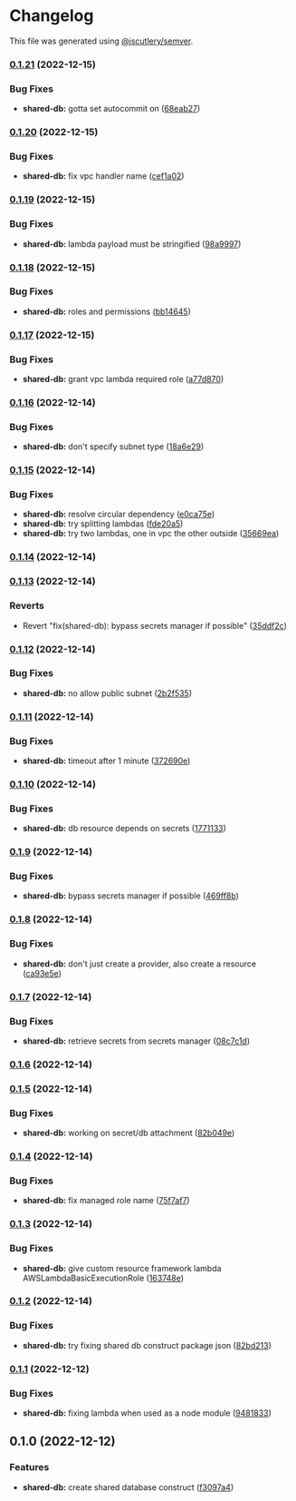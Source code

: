 # Changelog

This file was generated using [@jscutlery/semver](https://github.com/jscutlery/semver).

### [0.1.21](https://github.com/justicointeractive/ji-constructs/compare/cdk-shared-database-0.1.20...cdk-shared-database-0.1.21) (2022-12-15)


### Bug Fixes

* **shared-db:** gotta set autocommit on ([68eab27](https://github.com/justicointeractive/ji-constructs/commit/68eab27ed36c13d8e8dc84aa0933642d815a2eba))

### [0.1.20](https://github.com/justicointeractive/ji-constructs/compare/cdk-shared-database-0.1.19...cdk-shared-database-0.1.20) (2022-12-15)


### Bug Fixes

* **shared-db:** fix vpc handler name ([cef1a02](https://github.com/justicointeractive/ji-constructs/commit/cef1a020f076e8115644f4930c655db0669ac48f))

### [0.1.19](https://github.com/justicointeractive/ji-constructs/compare/cdk-shared-database-0.1.18...cdk-shared-database-0.1.19) (2022-12-15)


### Bug Fixes

* **shared-db:** lambda payload must be stringified ([98a9997](https://github.com/justicointeractive/ji-constructs/commit/98a999767dbb27b2cc24fc3325fd70449313427a))

### [0.1.18](https://github.com/justicointeractive/ji-constructs/compare/cdk-shared-database-0.1.17...cdk-shared-database-0.1.18) (2022-12-15)


### Bug Fixes

* **shared-db:** roles and permissions ([bb14645](https://github.com/justicointeractive/ji-constructs/commit/bb14645c5c495110a4b00ca8e50f656683b6fc6a))

### [0.1.17](https://github.com/justicointeractive/ji-constructs/compare/cdk-shared-database-0.1.16...cdk-shared-database-0.1.17) (2022-12-15)


### Bug Fixes

* **shared-db:** grant vpc lambda required role ([a77d870](https://github.com/justicointeractive/ji-constructs/commit/a77d870ddba2cdc99ff21e1de2dbdda018a24dc7))

### [0.1.16](https://github.com/justicointeractive/ji-constructs/compare/cdk-shared-database-0.1.15...cdk-shared-database-0.1.16) (2022-12-14)


### Bug Fixes

* **shared-db:** don't specify subnet type ([18a6e29](https://github.com/justicointeractive/ji-constructs/commit/18a6e297e358a323b1c24144d656e3d49e5f36f8))

### [0.1.15](https://github.com/justicointeractive/ji-constructs/compare/cdk-shared-database-0.1.14...cdk-shared-database-0.1.15) (2022-12-14)


### Bug Fixes

* **shared-db:** resolve circular dependency ([e0ca75e](https://github.com/justicointeractive/ji-constructs/commit/e0ca75e82ef62c2ec88f2d04e05fdbc0fa1ad6a5))
* **shared-db:** try splitting lambdas ([fde20a5](https://github.com/justicointeractive/ji-constructs/commit/fde20a5a7ca3c0d5d64a443da0fe8eebdcbe6c6a))
* **shared-db:** try two lambdas, one in vpc the other outside ([35669ea](https://github.com/justicointeractive/ji-constructs/commit/35669ea46660bf74282fb67e5cf8c3583eef9f94))

### [0.1.14](https://github.com/justicointeractive/ji-constructs/compare/cdk-shared-database-0.1.13...cdk-shared-database-0.1.14) (2022-12-14)

### [0.1.13](https://github.com/justicointeractive/ji-constructs/compare/cdk-shared-database-0.1.12...cdk-shared-database-0.1.13) (2022-12-14)


### Reverts

* Revert "fix(shared-db): bypass secrets manager if possible" ([35ddf2c](https://github.com/justicointeractive/ji-constructs/commit/35ddf2c046e7e8eb9be95ec9330e8ff1a8a01ed5))

### [0.1.12](https://github.com/justicointeractive/ji-constructs/compare/cdk-shared-database-0.1.11...cdk-shared-database-0.1.12) (2022-12-14)


### Bug Fixes

* **shared-db:** no allow public subnet ([2b2f535](https://github.com/justicointeractive/ji-constructs/commit/2b2f5359fe5f9934c08a0897a359f165f1686e08))

### [0.1.11](https://github.com/justicointeractive/ji-constructs/compare/cdk-shared-database-0.1.10...cdk-shared-database-0.1.11) (2022-12-14)


### Bug Fixes

* **shared-db:** timeout after 1 minute ([372690e](https://github.com/justicointeractive/ji-constructs/commit/372690e792450ae664230dd375418abb19572dd4))

### [0.1.10](https://github.com/justicointeractive/ji-constructs/compare/cdk-shared-database-0.1.9...cdk-shared-database-0.1.10) (2022-12-14)


### Bug Fixes

* **shared-db:** db resource depends on secrets ([1771133](https://github.com/justicointeractive/ji-constructs/commit/1771133cb5f1521a8a3b2c34299f3da3265822c5))

### [0.1.9](https://github.com/justicointeractive/ji-constructs/compare/cdk-shared-database-0.1.8...cdk-shared-database-0.1.9) (2022-12-14)


### Bug Fixes

* **shared-db:** bypass secrets manager if possible ([469ff8b](https://github.com/justicointeractive/ji-constructs/commit/469ff8b451e878120435027a075d6e314018f274))

### [0.1.8](https://github.com/justicointeractive/ji-constructs/compare/cdk-shared-database-0.1.7...cdk-shared-database-0.1.8) (2022-12-14)


### Bug Fixes

* **shared-db:** don't just create a provider, also create a resource ([ca93e5e](https://github.com/justicointeractive/ji-constructs/commit/ca93e5e396b6118afc5fc1819c889eaa4332c658))

### [0.1.7](https://github.com/justicointeractive/ji-constructs/compare/cdk-shared-database-0.1.6...cdk-shared-database-0.1.7) (2022-12-14)


### Bug Fixes

* **shared-db:** retrieve secrets from secrets manager ([08c7c1d](https://github.com/justicointeractive/ji-constructs/commit/08c7c1d556381e0a8568b91006ba0b3bb6906269))

### [0.1.6](https://github.com/justicointeractive/ji-constructs/compare/cdk-shared-database-0.1.5...cdk-shared-database-0.1.6) (2022-12-14)

### [0.1.5](https://github.com/justicointeractive/ji-constructs/compare/cdk-shared-database-0.1.4...cdk-shared-database-0.1.5) (2022-12-14)


### Bug Fixes

* **shared-db:** working on secret/db attachment ([82b049e](https://github.com/justicointeractive/ji-constructs/commit/82b049e9ddd3659ac22460df2eacab0352699f0e))

### [0.1.4](https://github.com/justicointeractive/ji-constructs/compare/cdk-shared-database-0.1.3...cdk-shared-database-0.1.4) (2022-12-14)


### Bug Fixes

* **shared-db:** fix managed role name ([75f7af7](https://github.com/justicointeractive/ji-constructs/commit/75f7af7d27b3d9e52ab181f763c045c8571074a9))

### [0.1.3](https://github.com/justicointeractive/ji-constructs/compare/cdk-shared-database-0.1.2...cdk-shared-database-0.1.3) (2022-12-14)


### Bug Fixes

* **shared-db:** give custom resource framework lambda AWSLambdaBasicExecutionRole ([163748e](https://github.com/justicointeractive/ji-constructs/commit/163748e3192d68561b777fd2dab03c04c4ace5bf))

### [0.1.2](https://github.com/justicointeractive/ji-constructs/compare/cdk-shared-database-0.1.1...cdk-shared-database-0.1.2) (2022-12-14)


### Bug Fixes

* **shared-db:** try fixing shared db construct package json ([82bd213](https://github.com/justicointeractive/ji-constructs/commit/82bd213e0b8c0dc4b138fe9a64e5e953ee635101))

### [0.1.1](https://github.com/justicointeractive/ji-constructs/compare/cdk-shared-database-0.1.0...cdk-shared-database-0.1.1) (2022-12-12)


### Bug Fixes

* **shared-db:** fixing lambda when used as a node module ([9481833](https://github.com/justicointeractive/ji-constructs/commit/9481833ea2bba1f74c0b3236d99cfdcfb937ed94))

## 0.1.0 (2022-12-12)


### Features

* **shared-db:** create shared database construct ([f3097a4](https://github.com/justicointeractive/ji-constructs/commit/f3097a473e6a7bf0a1b689639fc4f0c2d15f6333))
